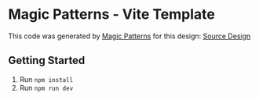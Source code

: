 # Magic Patterns - Vite Template

This code was generated by [Magic Patterns](https://magicpatterns.com) for this design: [Source Design](https://www.magicpatterns.com/c/avsctdgjmfxhcmfzcbyxwd)

## Getting Started

1. Run `npm install`
2. Run `npm run dev`
